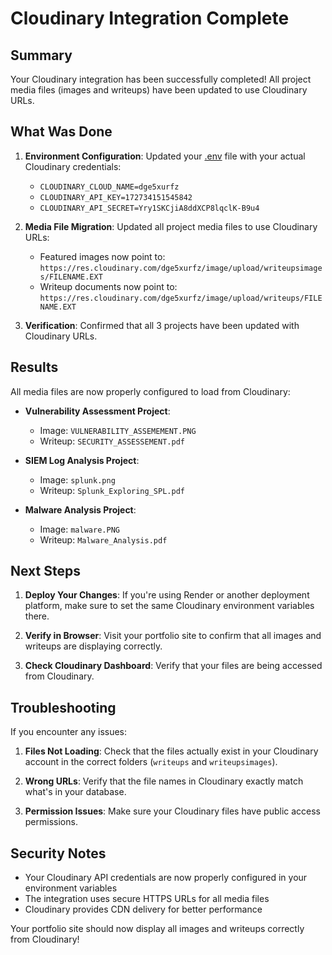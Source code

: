 # Cloudinary Integration Complete

## Summary

Your Cloudinary integration has been successfully completed! All project media files (images and writeups) have been updated to use Cloudinary URLs.

## What Was Done

1. **Environment Configuration**: Updated your [.env](file://c:\Users\CHRISTOPHER\Desktop\project\RESUME\.env) file with your actual Cloudinary credentials:
   - `CLOUDINARY_CLOUD_NAME=dge5xurfz`
   - `CLOUDINARY_API_KEY=172734151545842`
   - `CLOUDINARY_API_SECRET=Yry1SKCjiA8ddXCP8lqclK-B9u4`

2. **Media File Migration**: Updated all project media files to use Cloudinary URLs:
   - Featured images now point to: `https://res.cloudinary.com/dge5xurfz/image/upload/writeupsimages/FILENAME.EXT`
   - Writeup documents now point to: `https://res.cloudinary.com/dge5xurfz/image/upload/writeups/FILENAME.EXT`

3. **Verification**: Confirmed that all 3 projects have been updated with Cloudinary URLs.

## Results

All media files are now properly configured to load from Cloudinary:

- **Vulnerability Assessment Project**:
  - Image: `VULNERABILITY_ASSEMEMENT.PNG`
  - Writeup: `SECURITY_ASSESSEMENT.pdf`

- **SIEM Log Analysis Project**:
  - Image: `splunk.png`
  - Writeup: `Splunk_Exploring_SPL.pdf`

- **Malware Analysis Project**:
  - Image: `malware.PNG`
  - Writeup: `Malware_Analysis.pdf`

## Next Steps

1. **Deploy Your Changes**: If you're using Render or another deployment platform, make sure to set the same Cloudinary environment variables there.

2. **Verify in Browser**: Visit your portfolio site to confirm that all images and writeups are displaying correctly.

3. **Check Cloudinary Dashboard**: Verify that your files are being accessed from Cloudinary.

## Troubleshooting

If you encounter any issues:

1. **Files Not Loading**: Check that the files actually exist in your Cloudinary account in the correct folders (`writeups` and `writeupsimages`).

2. **Wrong URLs**: Verify that the file names in Cloudinary exactly match what's in your database.

3. **Permission Issues**: Make sure your Cloudinary files have public access permissions.

## Security Notes

- Your Cloudinary API credentials are now properly configured in your environment variables
- The integration uses secure HTTPS URLs for all media files
- Cloudinary provides CDN delivery for better performance

Your portfolio site should now display all images and writeups correctly from Cloudinary!